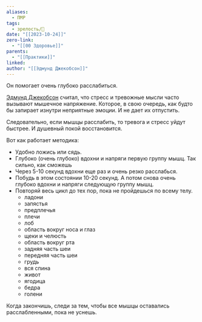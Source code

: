 ```yaml
---
aliases:
  - ПМР
tags:
  - зрелость/🌱
date: "[[2023-10-24]]"
zero-link:
  - "[[00 Здоровье]]"
parents:
  - "[[Практики]]"
linked: 
author: "[[Эдмунд Джекобсон]]"
---
```

Он помогает очень глубоко расслабиться.

[Эдмунд Джекобсон](Эдмунд%20Джекобсон.md) считал, что стресс и тревожные мысли часто вызывают мышечное напряжение. Которое, в свою очередь, как будто бы запирает изнутри неприятные эмоции. И не дает их отпустить.

Следовательно, если мышцы расслабить, то тревога и стресс уйдут быстрее. И душевный покой восстановится.

Вот как работает методика:
- Удобно ложись или сядь.
- Глубоко (очень глубоко) вдохни и напряги первую группу мышц. Так сильно, как сможешь
- Через 5-10 секунд вдохни еще раз и очень резко расслабься.
- Побудь в этом состоянии 10-20 секунд. А потом снова очень глубоко вдохни и напряги следующую группу мышц.
- Повторяй весь цикл до тех пор, пока не пройдешься по всему телу.
	- ладони
	- запястья
	- предплечья
	- плечи
	- лоб
	- область вокруг носа и глаз
	- щеки и челюсть
	- область вокруг рта
	- задняя часть шеи
	- передняя часть шеи
	- грудь
	- вся спина
	- живот
	- ягодица
	- бедра
	- голени

Когда закончишь, следи за тем, чтобы все мышцы оставались расслабленными, пока не уснешь.